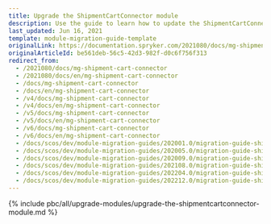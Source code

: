```yaml
---
title: Upgrade the ShipmentCartConnector module
description: Use the guide to learn how to update the ShipmentCartConnector module to a newer version.
last_updated: Jun 16, 2021
template: module-migration-guide-template
originalLink: https://documentation.spryker.com/2021080/docs/mg-shipment-cart-connector
originalArticleId: be561deb-56c5-42d3-982f-d0c6f756f313
redirect_from:
  - /2021080/docs/mg-shipment-cart-connector
  - /2021080/docs/en/mg-shipment-cart-connector
  - /docs/mg-shipment-cart-connector
  - /docs/en/mg-shipment-cart-connector
  - /v4/docs/mg-shipment-cart-connector
  - /v4/docs/en/mg-shipment-cart-connector
  - /v5/docs/mg-shipment-cart-connector
  - /v5/docs/en/mg-shipment-cart-connector
  - /v6/docs/mg-shipment-cart-connector
  - /v6/docs/en/mg-shipment-cart-connector
  - /docs/scos/dev/module-migration-guides/202001.0/migration-guide-shipmentcartconnector.html
  - /docs/scos/dev/module-migration-guides/202005.0/migration-guide-shipmentcartconnector.html
  - /docs/scos/dev/module-migration-guides/202009.0/migration-guide-shipmentcartconnector.html
  - /docs/scos/dev/module-migration-guides/202108.0/migration-guide-shipmentcartconnector.html
  - /docs/scos/dev/module-migration-guides/202204.0/migration-guide-shipmentcartconnector.html
  - /docs/scos/dev/module-migration-guides/202212.0/migration-guide-shipmentcartconnector.html  
---
```


{% include pbc/all/upgrade-modules/upgrade-the-shipmentcartconnector-module.md %} <!-- To edit, see /_includes/pbc/all/upgrade-modules/upgrade-the-shipmentcartconnector-module.md -->
